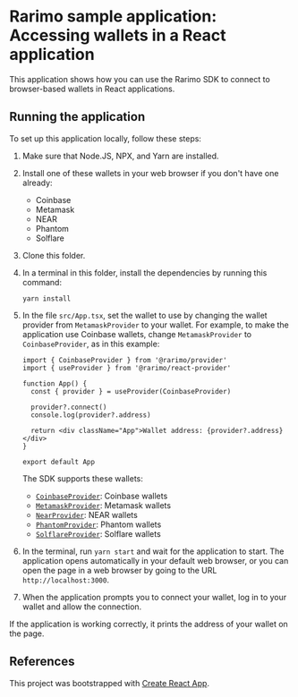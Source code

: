 # Rarimo sample application: Accessing wallets in a React application

This application shows how you can use the Rarimo SDK to connect to browser-based wallets in React applications.

## Running the application

To set up this application locally, follow these steps:

1. Make sure that Node.JS, NPX, and Yarn are installed.

1. Install one of these wallets in your web browser if you don't have one already:

   - Coinbase
   - Metamask
   - NEAR
   - Phantom
   - Solflare

1. Clone this folder.

1. In a terminal in this folder, install the dependencies by running this command:

   ```shell
   yarn install
   ```

1. In the file `src/App.tsx`, set the wallet to use by changing the wallet provider from `MetamaskProvider` to your wallet.
For example, to make the application use Coinbase wallets, change `MetamaskProvider` to `CoinbaseProvider`, as in this example:

   ```tsx
   import { CoinbaseProvider } from '@rarimo/provider'
   import { useProvider } from '@rarimo/react-provider'

   function App() {
     const { provider } = useProvider(CoinbaseProvider)

     provider?.connect()
     console.log(provider?.address)

     return <div className="App">Wallet address: {provider?.address}</div>
   }

   export default App
   ```

   The SDK supports these wallets:
   - [`CoinbaseProvider`](https://rarimo.github.io/js-sdk/classes/_rarimo_provider.CoinbaseProvider.html): Coinbase wallets
   - [`MetamaskProvider`](https://rarimo.github.io/js-sdk/classes/_rarimo_provider.MetamaskProvider.html): Metamask wallets
   - [`NearProvider`](https://rarimo.github.io/js-sdk/classes/_rarimo_provider.NearProvider.html): NEAR wallets
   - [`PhantomProvider`](https://rarimo.github.io/js-sdk/classes/_rarimo_provider.PhantomProvider.html): Phantom wallets
   - [`SolflareProvider`](https://rarimo.github.io/js-sdk/classes/_rarimo_provider.SolflareProvider.html): Solflare wallets

1. In the terminal, run `yarn start` and wait for the application to start.
The application opens automatically in your default web browser, or you can open the page in a web browser by going to the URL `http://localhost:3000`.

1. When the application prompts you to connect your wallet, log in to your wallet and allow the connection.

If the application is working correctly, it prints the address of your wallet on the page.

## References

This project was bootstrapped with [Create React App](https://github.com/facebook/create-react-app).

